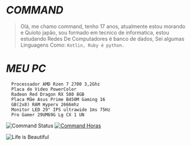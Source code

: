 #                                                                    *COMMAND*

  

> Olá, me chamo command, tenho 17 anos, atualmente estou morando e
>     Quioto japão, sou formado em tecnico de informatica, estou estudando
>     Redes De Computadores é banco de dados, Sei algumas Linguagens Como:
>     `Kotlin, Ruby é python.`





#                                                                    *MEU PC*

      Processador AMD Rzen 7 2700 3,2Ghz 
      Placa de Video PowerColor
      Radeon Red Dragon RX 580 8GB 
      Placa Mãe Asus Prime B450M Gaming 16
      GB(2x8) RAM Hyperx 2666mhz
      Monitor LED 29" IPS ultrawide 1ms 75Hz
      Pro Gamer 29UM69G Lg CX 1 UN




![Command Status](https://github-readme-stats.vercel.app/api?username=commandrose&show_icons=true&theme=graywhite) [![Command Horas](https://github-readme-stats.vercel.app/api/wakatime?username=command)](https://github.com/commandrose/github-readme-stats)



![Life is Beautiful](https://i.pinimg.com/originals/71/b8/df/71b8dfab0b561e3963270831b78bbd0f.jpg)
